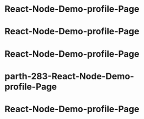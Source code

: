 # React-Node-Demo-profile-Page
# React-Node-Demo-profile-Page
# React-Node-Demo-profile-Page
# parth-283-React-Node-Demo-profile-Page
# React-Node-Demo-profile-Page
